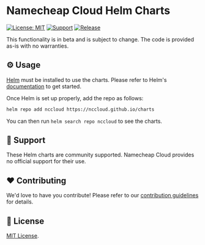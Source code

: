 # Namecheap Cloud Helm Charts

[![License: MIT](https://img.shields.io/badge/License-MIT-blue.svg)](https://opensource.org/licenses/MIT)
[![Support](https://img.shields.io/badge/Support-Community-yellow)]()
[![Release](https://github.com/NCCloud/charts/actions/workflows/release.yaml/badge.svg?branch=main)](https://github.com/NCCloud/charts/actions/workflows/release.yaml)

This functionality is in beta and is subject to change. The code is provided as-is with no warranties.

## ⚙️ Usage

[Helm](https://helm.sh) must be installed to use the charts.
Please refer to Helm's [documentation](https://helm.sh/docs/) to get started.

Once Helm is set up properly, add the repo as follows:

```sh
helm repo add nccloud https://nccloud.github.io/charts
```

You can then run `helm search repo nccloud` to see the charts.

## 🙌 Support

These Helm charts are community supported. Namecheap Cloud provides no official support for their use.

## ❤️ Contributing

We'd love to have you contribute! Please refer to our [contribution guidelines](CONTRIBUTING.md) for details.

## 📝 License

[MIT License](./LICENSE).
